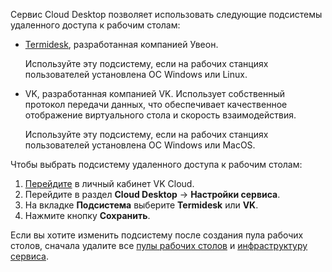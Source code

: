 Сервис Cloud Desktop позволяет использовать следующие подсистемы удаленного доступа к рабочим столам:

- [Termidesk](https://termidesk.ru/products/), разработанная компанией Увеон.

    Используйте эту подсистему, если на рабочих станциях пользователей установлена ОС Windows или Linux.
  
- VK, разработанная компанией VK. Использует собственный протокол передачи данных, что обеспечивает качественное отображение виртуального стола и скорость взаимодействия.

    Используйте эту подсистему, если на рабочих станциях пользователей установлена ОС Windows или MacOS.

Чтобы выбрать подсистему удаленного доступа к рабочим столам:

1. [Перейдите](https://msk.cloud.vk.com/app/) в личный кабинет VK Cloud.
1. Перейдите в раздел **Cloud Desktop** → **Настройки сервиса**.
1. На вкладке **Подсистема** выберите **Termidesk** или **VK**.
1. Нажмите кнопку **Сохранить**.

<warn>

Если вы хотите изменить подсистему после создания пула рабочих столов, сначала удалите все [пулы рабочих столов](../../desktops-pool/manage#udalenie_pula_rabochih_stolov) и [инфраструктуру сервиса](../../delete-vdi).

</warn>
